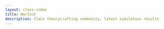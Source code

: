 ```yaml
---
layout: class-index
title: Warlock
description: Class theorycrafting community, latest simulation results and resources -based on SimulationCraft- for World of Warcraft.
---
```

